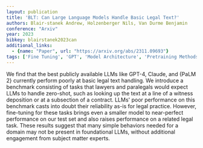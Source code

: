 ```yaml
---
layout: publication
title: 'BLT: Can Large Language Models Handle Basic Legal Text?'
authors: Blair-stanek Andrew, Holzenberger Nils, Van Durme Benjamin
conference: "Arxiv"
year: 2023
bibkey: blairstanek2023can
additional_links:
  - {name: "Paper", url: "https://arxiv.org/abs/2311.09693"}
tags: ['Fine Tuning', 'GPT', 'Model Architecture', 'Pretraining Methods', 'Reinforcement Learning', 'Training Techniques']
---
```

We find that the best publicly available LLMs like GPT-4, Claude, and \{PaLM 2\} currently perform poorly at basic legal text handling. We introduce a benchmark consisting of tasks that lawyers and paralegals would expect LLMs to handle zero-shot, such as looking up the text at a line of a witness deposition or at a subsection of a contract. LLMs' poor performance on this benchmark casts into doubt their reliability as-is for legal practice. However, fine-tuning for these tasks brings even a smaller model to near-perfect performance on our test set and also raises performance on a related legal task. These results suggest that many simple behaviors needed for a domain may not be present in foundational LLMs, without additional engagement from subject matter experts.
